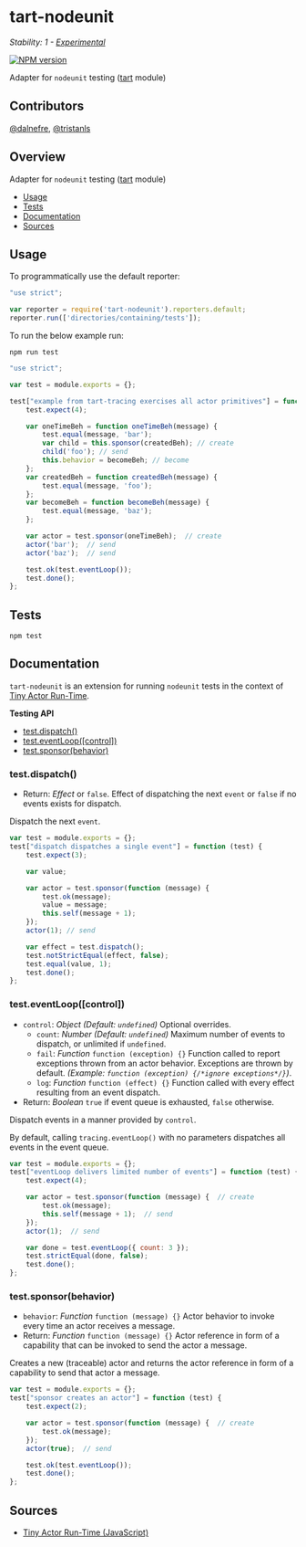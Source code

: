 # tart-nodeunit

_Stability: 1 - [Experimental](https://github.com/tristanls/stability-index#stability-1---experimental)_

[![NPM version](https://badge.fury.io/js/tart-nodeunit.png)](http://npmjs.org/package/tart-nodeunit)

Adapter for `nodeunit` testing ([tart](https://github.com/organix/tartjs) module)

## Contributors

[@dalnefre](https://github.com/dalnefre), [@tristanls](https://github.com/tristanls)

## Overview

Adapter for `nodeunit` testing ([tart](https://github.com/organix/tartjs) module)

  * [Usage](#usage)
  * [Tests](#tests)
  * [Documentation](#documentation)
  * [Sources](#sources)

## Usage

To programmatically use the default reporter:

```javascript
"use strict";

var reporter = require('tart-nodeunit').reporters.default;
reporter.run(['directories/containing/tests']);
```

To run the below example run:

    npm run test

```javascript
"use strict";

var test = module.exports = {};

test["example from tart-tracing exercises all actor primitives"] = function (test) {
    test.expect(4);

    var oneTimeBeh = function oneTimeBeh(message) {
        test.equal(message, 'bar');
        var child = this.sponsor(createdBeh); // create
        child('foo'); // send
        this.behavior = becomeBeh; // become
    };
    var createdBeh = function createdBeh(message) {
        test.equal(message, 'foo');
    };
    var becomeBeh = function becomeBeh(message) {
        test.equal(message, 'baz');
    };

    var actor = test.sponsor(oneTimeBeh);  // create
    actor('bar');  // send
    actor('baz');  // send

    test.ok(test.eventLoop());
    test.done();
};
```

## Tests

    npm test

## Documentation

`tart-nodeunit` is an extension for running `nodeunit` tests in the context of [Tiny Actor Run-Time](https://github.com/organix/tartjs).

**Testing API**

  * [test.dispatch()](#testdispatch)
  * [test.eventLoop(\[control\])](#testeventloopcontrol)
  * [test.sponsor(behavior)](#testsponsorbehavior)

### test.dispatch()

  * Return: _Effect_ or `false`. Effect of dispatching the next `event` or `false` if no events exists for dispatch.

Dispatch the next `event`.

```javascript
var test = module.exports = {};
test["dispatch dispatches a single event"] = function (test) {
    test.expect(3);

    var value;

    var actor = test.sponsor(function (message) {
        test.ok(message);
        value = message;
        this.self(message + 1);
    });
    actor(1); // send

    var effect = test.dispatch();
    test.notStrictEqual(effect, false);
    test.equal(value, 1);
    test.done();
};
```

### test.eventLoop([control])

  * `control`: _Object_ _(Default: `undefined`)_ Optional overrides.
    * `count`: _Number_ _(Default: `undefined`)_ Maximum number of events to dispatch, or unlimited if `undefined`.
    * `fail`: _Function_ `function (exception) {}` Function called to report exceptions thrown from an actor behavior. Exceptions are thrown by default. _(Example: `function (exception) {/*ignore exceptions*/}`)_.
    * `log`: _Function_ `function (effect) {}` Function called with every effect resulting from an event dispatch.
  * Return: _Boolean_ `true` if event queue is exhausted, `false` otherwise.

Dispatch events in a manner provided by `control`. 

By default, calling `tracing.eventLoop()` with no parameters dispatches all events in the event queue.

```javascript
var test = module.exports = {};
test["eventLoop delivers limited number of events"] = function (test) {
    test.expect(4);

    var actor = test.sponsor(function (message) {  // create
        test.ok(message);
        this.self(message + 1);  // send
    });
    actor(1);  // send

    var done = test.eventLoop({ count: 3 });
    test.strictEqual(done, false);
    test.done();
};
```

### test.sponsor(behavior)

  * `behavior`: _Function_ `function (message) {}` Actor behavior to invoke every time an actor receives a message.
  * Return: _Function_ `function (message) {}` Actor reference in form of a capability that can be invoked to send the actor a message.

Creates a new (traceable) actor and returns the actor reference in form of a capability to send that actor a message.

```javascript
var test = module.exports = {};
test["sponsor creates an actor"] = function (test) {
    test.expect(2);

    var actor = test.sponsor(function (message) {  // create
        test.ok(message);
    });
    actor(true);  // send

    test.ok(test.eventLoop());
    test.done();
};
```

## Sources

  * [Tiny Actor Run-Time (JavaScript)](https://github.com/organix/tartjs)
